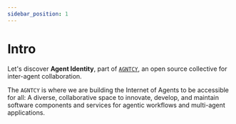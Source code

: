 ```yaml
---
sidebar_position: 1
---
```


# Intro

Let's discover **Agent Identity**, part of [`AGNTCY`](https://agntcy.org/), an open source collective for inter-agent collaboration.

The `AGNTCY` is where we are building the Internet of Agents to be accessible for all: A diverse, collaborative space to innovate, develop, and maintain software components and services for agentic workflows and multi-agent applications.
